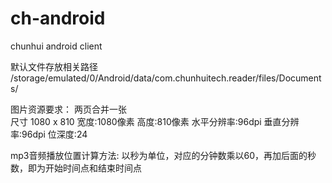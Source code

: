 # ch-android
chunhui android client

默认文件存放相关路径
/storage/emulated/0/Android/data/com.chunhuitech.reader/files/Documents/

图片资源要求：
两页合并一张  
尺寸 1080 x 810
宽度:1080像素
高度:810像素
水平分辨率:96dpi
垂直分辨率:96dpi
位深度:24


mp3音频播放位置计算方法:
以秒为单位，对应的分钟数乘以60，再加后面的秒数，即为开始时间点和结束时间点